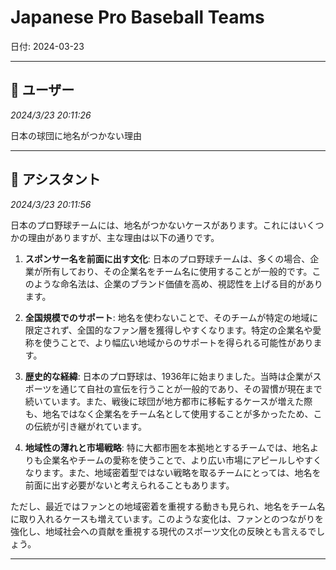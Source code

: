 # Japanese Pro Baseball Teams

日付: 2024-03-23

---

## 👤 ユーザー
*2024/3/23 20:11:26*

日本の球団に地名がつかない理由

---

## 🤖 アシスタント
*2024/3/23 20:11:56*

日本のプロ野球チームには、地名がつかないケースがあります。これにはいくつかの理由がありますが、主な理由は以下の通りです。

1. **スポンサー名を前面に出す文化**: 日本のプロ野球チームは、多くの場合、企業が所有しており、その企業名をチーム名に使用することが一般的です。このような命名法は、企業のブランド価値を高め、視認性を上げる目的があります。

2. **全国規模でのサポート**: 地名を使わないことで、そのチームが特定の地域に限定されず、全国的なファン層を獲得しやすくなります。特定の企業名や愛称を使うことで、より幅広い地域からのサポートを得られる可能性があります。

3. **歴史的な経緯**: 日本のプロ野球は、1936年に始まりました。当時は企業がスポーツを通じて自社の宣伝を行うことが一般的であり、その習慣が現在まで続いています。また、戦後に球団が地方都市に移転するケースが増えた際も、地名ではなく企業名をチーム名として使用することが多かったため、この伝統が引き継がれています。

4. **地域性の薄れと市場戦略**: 特に大都市圏を本拠地とするチームでは、地名よりも企業名やチームの愛称を使うことで、より広い市場にアピールしやすくなります。また、地域密着型ではない戦略を取るチームにとっては、地名を前面に出す必要がないと考えられることもあります。

ただし、最近ではファンとの地域密着を重視する動きも見られ、地名をチーム名に取り入れるケースも増えています。このような変化は、ファンとのつながりを強化し、地域社会への貢献を重視する現代のスポーツ文化の反映とも言えるでしょう。

---
